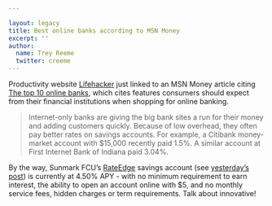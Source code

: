 ```yaml
---

layout: legacy
title: Best online banks according to MSN Money
excerpt: ''
author:
  name: Trey Reeme
  twitter: creeme
---
```


<p>Productivity website <a href='http://www.lifehacker.com'>Lifehacker</a> just linked to an <span class='caps'><span class="caps">MSN</span> </span>Money article citing <a href='http://moneycentral.msn.com/content/Banking/Betterbanking/P38219.asp'>The top 10 online banks</a>, which cites features consumers should expect from their financial institutions when shopping for online banking.</p>
<blockquote>
<p>Internet-only banks are giving the big bank sites a run for their money and adding customers quickly. Because of low overhead, they often pay better rates on savings accounts. For example, a Citibank money-market account with $15,000 recently paid 1.5%. A similar account at First Internet Bank of Indiana paid 3.04%.</p>
</blockquote>
<p>By the way, Sunmark <span class='caps'><span class="caps">FCU</span></span>&#8217;s <a href='http://www.rateedge.com'>RateEdge</a> savings account (see  <a href='http://www.opensourcecu.com/articles/2006/01/04/consumers-spending-not-saving'>yesterday&#8217;s post</a>)
is currently at 4.50% <span class='caps'><span class="caps">APY</span> </span>- with no minimum requirement to earn interest, the ability to open an account online with $5, and no monthly service fees, hidden charges or term requirements.  Talk about innovative!</p>